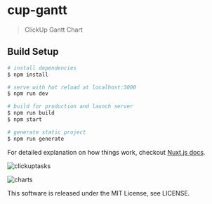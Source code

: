 # cup-gantt

> ClickUp Gantt Chart

## Build Setup

```bash
# install dependencies
$ npm install

# serve with hot reload at localhost:3000
$ npm run dev

# build for production and launch server
$ npm run build
$ npm start

# generate static project
$ npm run generate
```

For detailed explanation on how things work, checkout [Nuxt.js docs](https://nuxtjs.org).

![clickuptasks](https://user-images.githubusercontent.com/10706586/52896585-93f85580-320d-11e9-88bd-d67dfdbae8b2.png)

![charts](https://user-images.githubusercontent.com/10706586/52896589-a07cae00-320d-11e9-9a33-221cd6d0b58f.png)

This software is released under the MIT License, see LICENSE.
